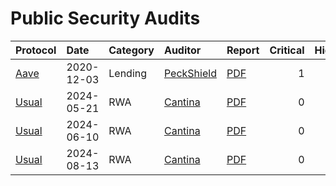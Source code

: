 # Public Security Audits

| Protocol | Date | Category | Auditor | Report | Critical | High | Medium |
|:-------  | :--- | :------- | :------ | :----- | -------: | ---: | -----: |
| [Aave][Aave]    | 2020-12-03 | Lending | [PeckShield][PeckShield] | [PDF](/aave-2020-12-03.pdf) | 1 | 2 | 6 |
| [Usual][Usual]    | 2024-05-21 | RWA | [Cantina][Cantina] | [PDF](/usual-2024-05-21.pdf) | 0 | 1 | 6 |
| [Usual][Usual]    | 2024-06-10 | RWA | [Cantina][Cantina] | [PDF](/usual-2024-06-10.pdf) | 0 | 0 | 5 |
| [Usual][Usual]    | 2024-08-13 | RWA | [Cantina][Cantina] | [PDF](/usual-2024-08-13.pdf) | 0 | 0 | 3 |



<!-- PROTOCOLS -->
[Aave]: https://defillama.com/protocol/aave
[Usual]: https://defillama.com/protocol/usual

<!-- AUDITORS -->
[Cantina]: https://cantina.xyz/
[PeckShield]: https://peckshield.com/
